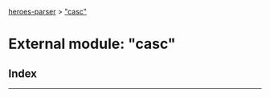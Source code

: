 [heroes-parser](../README.md) > ["casc"](../modules/_casc_.md)

# External module: "casc"

## Index

---


